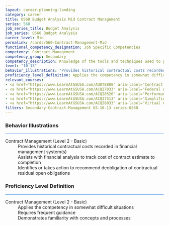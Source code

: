 ```yaml
---
layout: career-planning-landing
category: career
title: 0560 Budget Analysis Mid Contract Management
series: 560
job_series_title: Budget Analysis
job_series: 0560 Budget Analysis
career_level: Mid
permalink: /cards/560-Contract-Management-Mid
functional_competency_designation: Job Specific Competencies
competency: Contract Management
competency_group: Secondary
competency_description: Knowledge of the tools and techniques used to propose, plan, initiate, and manage contracts and other Federal funding instruments and the associated deliverables, deadlines, and contract terms and conditions.
level: "10-13"
behavior_illustrations: "Provides historical contractual costs recorded in financial management system(s) ? Assists with financial analysis to track cost of contract estimate to completion ? Identifies or takes action to recommend deobligation of contractual residual open obligations"
proficiency_level_definition: Applies the competency in somewhat difficult situations ? Requires frequent guidance ? Demonstrates familiarity with concepts and processes 
relevant_courses: 
- <a href="https://www.LearnAtGSUSA.com/AUDT8808" aria-label="Contract Auditing (AUDT8801), GSU - https://www.LearnAtGSUSA.com/AUDT8808">Contract Auditing (AUDT8801), GSU</a>
- <a href="https://www.LearnAtGSUSA.com/ACQI7033" aria-label="Federal Appropriations Law for Acquisition Professionals (ACQI7030), GSU - https://www.LearnAtGSUSA.com/ACQI7033">Federal Appropriations Law for Acquisition Professionals (ACQI7030), GSU</a>
- <a href="https://www.LearnAtGSUSA.com/ACQI8526" aria-label="Performance Work Statements (ACQI8519), GSU - https://www.LearnAtGSUSA.com/ACQI8526">Performance Work Statements (ACQI8519), GSU</a>
- <a href="https://www.LearnAtGSUSA.com/ACQI7513" aria-label="Simplified Acquisition Procedures (ACQI7506), GSU - https://www.LearnAtGSUSA.com/ACQI7513">Simplified Acquisition Procedures (ACQI7506), GSU</a>
- <a href="https://www.LearnAtGSUSA.com/ACQI8033" aria-label="Virtual Contract Management (ACQI8030), GSU - https://www.LearnAtGSUSA.com/ACQI8033">Virtual Contract Management (ACQI8030), GSU</a>
filters: Secondary-Contract-Management GS-10-13 series-0560
---
```


<div class="desktop:grid-col-6 margin-y-3">
  <div class="border-top-2 bg-white padding-3 shadow-5 height-full members-hover border-1px button-border border-top-blue radius-lg card-text-color">
    <h3>Behavior Illustrations</h3>
    <hr style="background-color: #1b74e0 !important;"/>
    <dl class="text-base card-content-color"><dt>Contract Management (Level 2 - Basic)</dt><dd>Provides historical contractual costs recorded in financial management system(s) </dd><dd> Assists with financial analysis to track cost of contract estimate to completion </dd><dd> Identifies or takes action to recommend deobligation of contractual residual open obligations</dd></dl>
  </div>
</div>
<div class="desktop:grid-col-6 margin-y-3">
  <div class="border-top-2 bg-white padding-3 shadow-5 height-full members-hover border-1px button-border border-top-blue radius-lg card-text-color">
    <h3>Proficiency Level Definition</h3>
     <hr style="background-color: #1b74e0 !important;"/>
    <dl class="text-base card-content-color"><dt>Contract Management (Level 2 - Basic)</dt><dd>Applies the competency in somewhat difficult situations </dd><dd> Requires frequent guidance </dd><dd> Demonstrates familiarity with concepts and processes </dd></dl>
  </div>
</div>